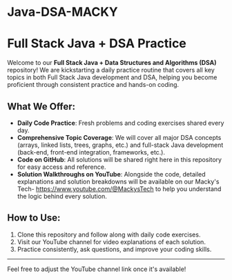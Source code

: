 ﻿# Java-DSA-MACKY


# Full Stack Java + DSA Practice 

Welcome to our **Full Stack Java + Data Structures and Algorithms (DSA)** repository! We are kickstarting a daily practice routine that covers all key topics in both Full Stack Java development and DSA, helping you become proficient through consistent practice and hands-on coding.

## What We Offer:
- **Daily Code Practice**: Fresh problems and coding exercises shared every day.
- **Comprehensive Topic Coverage**: We will cover all major DSA concepts (arrays, linked lists, trees, graphs, etc.) and full-stack Java development (back-end, front-end integration, frameworks, etc.).
- **Code on GitHub**: All solutions will be shared right here in this repository for easy access and reference.
- **Solution Walkthroughs on YouTube**: Alongside the code, detailed explanations and solution breakdowns will be available on our Macky's Tech- https://www.youtube.com/@MackysTech to help you understand the logic behind every solution.

## How to Use:
1. Clone this repository and follow along with daily code exercises.
2. Visit our YouTube channel for video explanations of each solution.
3. Practice consistently, ask questions, and improve your coding skills.

---

Feel free to adjust the YouTube channel link once it's available!
